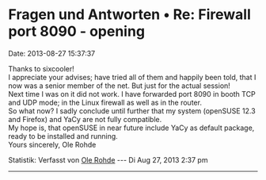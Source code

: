 Fragen und Antworten • Re: Firewall port 8090 - opening
=======================================================

Date: 2013-08-27 15:37:37

Thanks to sixcooler!\
I appreciate your advises; have tried all of them and happily been told,
that I now was a senior member of the net. But just for the actual
session!\
Next time I was on it did not work. I have forwarded port 8090 in booth
TCP and UDP mode; in the Linux firewall as well as in the router.\
So what now? I sadly conclude until further that my system (openSUSE
12.3 and Firefox) and YaCy are not fully compatible.\
My hope is, that openSUSE in near future include YaCy as default
package, ready to be installed and running.\
Yours sincerely, Ole Rohde

Statistik: Verfasst von [Ole
Rohde](http://forum.yacy-websuche.de/memberlist.php?mode=viewprofile&u=8968)
--- Di Aug 27, 2013 2:37 pm

------------------------------------------------------------------------
